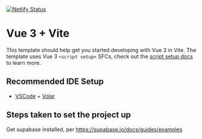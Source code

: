 [![Netlify Status](https://api.netlify.com/api/v1/badges/63be1350-b1b4-45f2-9827-2c28b0871ee8/deploy-status)](https://app.netlify.com/sites/fuelthing-vue/deploys)

# Vue 3 + Vite

This template should help get you started developing with Vue 3 in Vite. The template uses Vue 3 `<script setup>` SFCs, check out the [script setup docs](https://v3.vuejs.org/api/sfc-script-setup.html#sfc-script-setup) to learn more.

## Recommended IDE Setup

- [VSCode](https://code.visualstudio.com/) + [Volar](https://marketplace.visualstudio.com/items?itemName=johnsoncodehk.volar)


## Steps taken to set the project up

Get supabase installed, per https://supabase.io/docs/guides/examples
